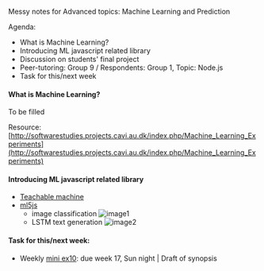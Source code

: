 Messy notes for Advanced topics: Machine Learning and Prediction

Agenda:
- What is Machine Learning?
- Introducing ML javascript related library
- Discussion on students' final project
- Peer-tutoring: Group 9 / Respondents: Group 1, Topic: Node.js
- Task for this/next week


#### What is Machine Learning? 
To be filled

Resource: [http://softwarestudies.projects.cavi.au.dk/index.php/Machine_Learning_Experiments](http://softwarestudies.projects.cavi.au.dk/index.php/Machine_Learning_Experiments)

#### Introducing ML javascript related library
- [Teachable machine](https://teachablemachine.withgoogle.com/)
- [ml5js](https://github.com/ml5js)
  - image classification
  ![image1](http://softwarestudies.projects.cavi.au.dk/images/thumb/c/c2/Ml5.png/628px-Ml5.png)
  - LSTM text generation
  ![image2](http://softwarestudies.projects.cavi.au.dk/images/d/da/LSTMText.png)

#### Task for this/next week:
- Weekly [mini ex10](https://github.com/AUAP/AP2018/blob/master/all_miniex/mini_ex10.md): due week 17, Sun night | Draft of synopsis

